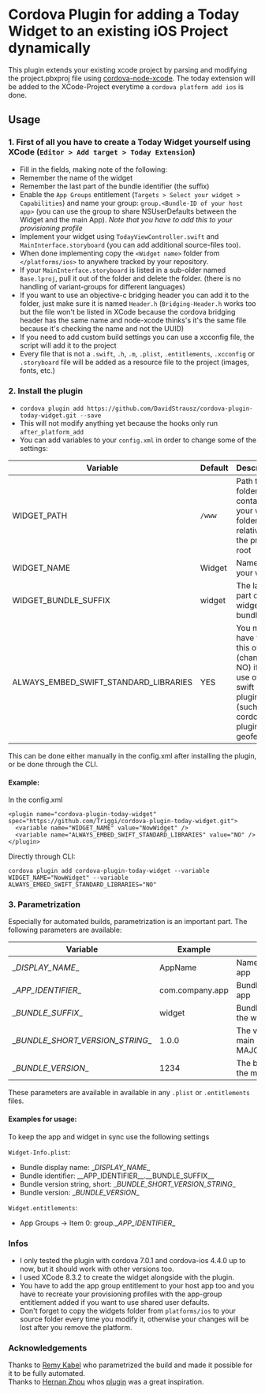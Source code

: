 # Cordova Plugin for adding a Today Widget to an existing iOS Project dynamically

This plugin extends your existing xcode project by parsing and modifying the project.pbxproj file using [cordova-node-xcode](https://github.com/apache/cordova-node-xcode). The today extension will be added to the XCode-Project everytime a `cordova platform add ios` is done.

## Usage

### 1. First of all you have to create a Today Widget yourself using XCode (`Editor > Add target > Today Extension`)

* Fill in the fields, making note of the following:
 * Remember the name of the widget
 * Remember the last part of the bundle identifier (the suffix)
* Enable the `App Groups` entitlement (`Targets > Select your widget > Capabilities`) and name your group: `group.<Bundle-ID of your host app>` (you can use the group to share NSUserDefaults between the Widget and the main App). _Note that you have to add this to your provisioning profile_
* Implement your widget using `TodayViewController.swift` and `MainInterface.storyboard` (you can add additional source-files too).
* When done implementing copy the `<Widget name>` folder from `</platforms/ios>` to anywhere tracked by your repository.
* If your `MainInterface.storyboard` is listed in a sub-older named `Base.lproj`, pull it out of the folder and delete the folder. (there is no handling of variant-groups for different languages)
* If you want to use an objective-c bridging header you can add it to the folder, just make sure it is named `Header.h` (`Bridging-Header.h` works too but the file won't be listed in XCode because the cordova bridging header has the same name and node-xcode thinks's it's the same file because it's checking the name and not the UUID)
* If you need to add custom build settings you can use a xcconfig file, the script will add it to the project
* Every file that is not a `.swift`, `.h`, `.m`, `.plist`, `.entitlements`, `.xcconfig` or `.storyboard` file will be added as a resource file to the project (images, fonts, etc.)

### 2. Install the plugin
* `cordova plugin add https://github.com/DavidStrausz/cordova-plugin-today-widget.git --save`
* This will not modify anything yet because the hooks only run `after_platform_add`
* You can add variables to your `config.xml` in order to change some of the settings:

| Variable | Default | Description |
|-|-|-|
|WIDGET_PATH| `/www` | Path to the folder that contains your widget folder relative to the project root |
|WIDGET_NAME| <Name of main project> Widget | Name of your widget |
|WIDGET_BUNDLE_SUFFIX| widget | The last part of the widget bundle id |
|ALWAYS_EMBED_SWIFT_STANDARD_LIBRARIES| YES | You might have to turn this off (change to NO) if you use other swift based plugins (such as cordova-plugin-geofence) |

This can be done either manually in the config.xml after installing the plugin, or be done through the CLI.

#### Example:

In the config.xml

```
<plugin name="cordova-plugin-today-widget" spec="https://github.com/Triggi/cordova-plugin-today-widget.git">
  <variable name="WIDGET_NAME" value="NowWidget" />
  <variable name="ALWAYS_EMBED_SWIFT_STANDARD_LIBRARIES" value="NO" />
</plugin>
```

Directly through CLI:

```
cordova plugin add cordova-plugin-today-widget --variable WIDGET_NAME="NowWidget" --variable ALWAYS_EMBED_SWIFT_STANDARD_LIBRARIES="NO"
```

### 3. Parametrization
Especially for automated builds, parametrization is an important part. The following parameters are available:

| Variable | Example | Description |
|-|-|-|
|\__DISPLAY_NAME__| AppName | Name of the original app |
|\__APP_IDENTIFIER__| com.company.app | Bundle ID of the main app |
|\__BUNDLE_SUFFIX__| widget | Bundle ID suffix for the widget |
|\__BUNDLE_SHORT_VERSION_STRING__| 1.0.0 | The version of the main app in form MAJOR.MINOR.PATCH |
|\__BUNDLE_VERSION__| 1234 | The build number of the main app

These parameters are available in available in any `.plist` or `.entitlements` files.

#### Examples for usage:
To keep the app and widget in sync use the following settings

`Widget-Info.plist`:
* Bundle display name: \__DISPLAY_NAME__
* Bundle identifier: \_\_APP\_IDENTIFIER\_\_.\_\_BUNDLE\_SUFFIX\_\_
* Bundle version string, short: \__BUNDLE_SHORT_VERSION_STRING__
* Bundle version: \__BUNDLE_VERSION__

`Widget.entitlements`:
* App Groups -> Item 0: group.\__APP_IDENTIFIER__

### Infos
* I only tested the plugin with cordova 7.0.1 and cordova-ios 4.4.0 up to now, but it should work with other versions too.
* I used XCode 8.3.2 to create the widget alongside with the plugin.
* You have to add the app group entitlement to your host app too and you have to recreate your provisioning profiles with the app-group entitlement added if you want to use shared user defaults.
* Don't forget to copy the widgets folder from `platforms/ios` to your source folder every time you modify it, otherwise your changes will be lost after you remove the platform.

### Acknowledgements

Thanks to [Remy Kabel](https://github.com/RomanovX) who parametrized the build and made it possible for it to be fully automated.  
Thanks to [Hernan Zhou](https://github.com/LuckyKat) whos [plugin](https://github.com/LuckyKat/cordova-sticker-pack-extension) was a great inspiration.
